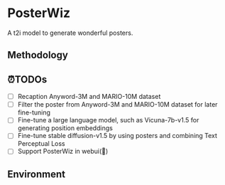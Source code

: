 # PosterWiz
A t2i model to generate wonderful posters.

## Methodology

## ⏰TODOs
- [ ] Recaption Anyword-3M and MARIO-10M dataset 
- [ ] Filter the poster from Anyword-3M and MARIO-10M dataset for later fine-tuning
- [ ] Fine-tune a large language model, such as Vicuna-7b-v1.5 for generating position embeddings
- [ ] Fine-tune stable diffusion-v1.5 by using posters and combining Text Perceptual Loss
- [ ] Support PosterWiz in webui(🤔)

## Environment

